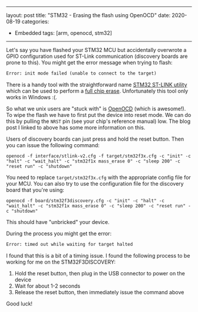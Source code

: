 
---
layout: post
title: "STM32 - Erasing the flash using OpenOCD"
date: 2020-08-19
categories:
  - Embedded
tags: [arm, openocd, stm32]
---

Let's say you have flashed your STM32 MCU but accidentally overwrote a GPIO configuration used for ST-Link communication (discovery boards are prone to this). You might get the error message when trying to flash:

```txt
Error: init mode failed (unable to connect to the target)
```

There is a handy tool with the straightforward name [STM32 ST-LINK utility](https://www.st.com/en/development-tools/stsw-link004.html#get-software) which can be used to perform a [full chip erase](https://www.newbiehack.com/categories/newbiehack-tutorial-ARM-video9-created5202016113040AM-nomenu). Unfortunately this tool only works in Windows :(.

So what we unix users are "stuck with" is [OpenOCD](http://openocd.org/) (which is awesome!). To wipe the flash we have to first put the device into reset mode. We can do this by pulling the `NRST` pin (see your chip's reference manual) low. The blog post I linked to above has some more information on this.

Users of discovery boards can just press and hold the reset button. Then you can issue the following command:

```shell
openocd -f interface/stlink-v2.cfg -f target/stm32f3x.cfg -c "init" -c "halt" -c "wait_halt" -c "stm32f1x mass_erase 0" -c "sleep 200" -c "reset run" -c "shutdown"
```

You need to replace `target/stm32f3x.cfg` with the appropriate config file for your MCU. You can also try to use the configuration file for the discovery board that you're using:

```shell
openocd -f board/stm32f3discovery.cfg -c "init" -c "halt" -c "wait_halt" -c "stm32f1x mass_erase 0" -c "sleep 200" -c "reset run" -c "shutdown"
```

This should have "unbricked" your device.

During the process you might get the error:

```txt
Error: timed out while waiting for target halted
```

I found that this is a bit of a timing issue. I found the following process to be working for me on the STM32F3DISCOVERY:

1) Hold the reset button, then plug in the USB connector to power on the device
2) Wait for about 1-2 seconds
3) Release the reset button, then immediately issue the command above

Good luck!
